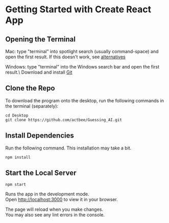 # Getting Started with Create React App

## Opening the Terminal
Mac: type "terminal" into spotlight search (usually command-space) and open the first result. If this doesn't work, see [alternatives](https://setapp.com/how-to/how-to-open-terminal-on-mac?ci=16866791938&adgroupid=137159863164&adpos=&ck=terminal%20app%20mac&targetid=kwd-299340377240&match=p&gnetwork=g&creative=592503194158&placement=&placecat=&accname=setapp&gclid=Cj0KCQjwpcOTBhCZARIsAEAYLuVWE53tYVhornpYBBdP7A6NuYHll5noeB-lvCIfEtc-181YYm3M0NYaAtqjEALw_wcB)

Windows: type "terminal" into the Windows search bar and open the first result.\\
Download and install [Git](https://git-scm.com/download/win)

## Clone the Repo
To download the program onto the desktop, run the following commands in the terminal (separately):
```
cd Desktop
git clone https://github.com/actbee/Guessing_AI.git
```

## Install Dependencies
Run the following command. This installation may take a bit.
```
npm install
```

## Start the Local Server
```
npm start
```
Runs the app in the development mode.\
Open [http://localhost:3000](http://localhost:3000) to view it in your browser.

The page will reload when you make changes.\
You may also see any lint errors in the console.
